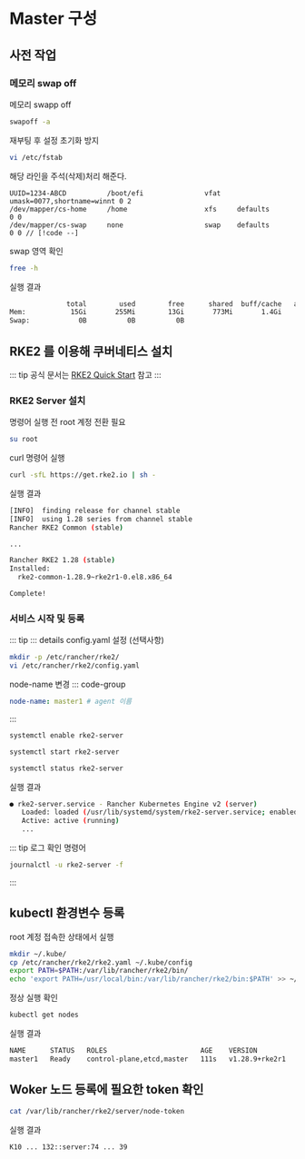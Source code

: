 # Master 구성
## 사전 작업
### 메모리 swap off
메모리 swapp off
```bash
swapoff -a
```

재부팅 후 설정 초기화 방지
```bash
vi /etc/fstab
```

해당 라인을 주석(삭제)처리 해준다.
```vi
UUID=1234-ABCD          /boot/efi               vfat    umask=0077,shortname=winnt 0 2
/dev/mapper/cs-home     /home                   xfs     defaults        0 0
/dev/mapper/cs-swap     none                    swap    defaults        0 0 // [!code --]
```

swap 영역 확인
```bash
free -h
```

실행 결과
```bash
              total        used        free      shared  buff/cache   available
Mem:           15Gi       255Mi        13Gi       773Mi       1.4Gi        13Gi
Swap:            0B          0B          0B
```

## RKE2 를 이용해 쿠버네티스 설치

::: tip
공식 문서는 [RKE2 Quick Start](https://docs.rke2.io/install/quickstart) 참고
:::

### RKE2 Server 설치
명령어 실행 전 root 계정 전환 필요
```bash
su root
```

curl 명령어 실행
```bash
curl -sfL https://get.rke2.io | sh -
```

실행 결과
```bash
[INFO]  finding release for channel stable
[INFO]  using 1.28 series from channel stable
Rancher RKE2 Common (stable)                                                                                                                                            5.0 kB/s | 2.9 kB     00:00    

...

Rancher RKE2 1.28 (stable)      
Installed:
  rke2-common-1.28.9~rke2r1-0.el8.x86_64                               rke2-selinux-0.18-1.el8.noarch                               rke2-server-1.28.9~rke2r1-0.el8.x86_64                              

Complete!
```

### 서비스 시작 및 등록
::: tip
::: details config.yaml 설정 (선택사항)
```bash
mkdir -p /etc/rancher/rke2/
vi /etc/rancher/rke2/config.yaml
```

node-name 변경
::: code-group
```yaml [config.yaml]
node-name: master1 # agent 이름
```
:::

```bash
systemctl enable rke2-server
```
```bash
systemctl start rke2-server
```
```bash
systemctl status rke2-server
```

실행 결과
```bash
● rke2-server.service - Rancher Kubernetes Engine v2 (server)
   Loaded: loaded (/usr/lib/systemd/system/rke2-server.service; enabled; vendor preset: disabled)
   Active: active (running)
   ...
```

::: tip
로그 확인 명령어
```bash
journalctl -u rke2-server -f
```
:::

## kubectl 환경변수 등록
root 계정 접속한 상태에서 실행
```bash
mkdir ~/.kube/
cp /etc/rancher/rke2/rke2.yaml ~/.kube/config
export PATH=$PATH:/var/lib/rancher/rke2/bin/
echo 'export PATH=/usr/local/bin:/var/lib/rancher/rke2/bin:$PATH' >> ~/.bashrc
```

정상 실행 확인
```bash
kubectl get nodes
```

실행 결과
```bash
NAME      STATUS   ROLES                       AGE    VERSION
master1   Ready    control-plane,etcd,master   111s   v1.28.9+rke2r1
```

## Woker 노드 등록에 필요한 token 확인
```bash 
cat /var/lib/rancher/rke2/server/node-token
```

실행 결과
```bash 
K10 ... 132::server:74 ... 39
```
